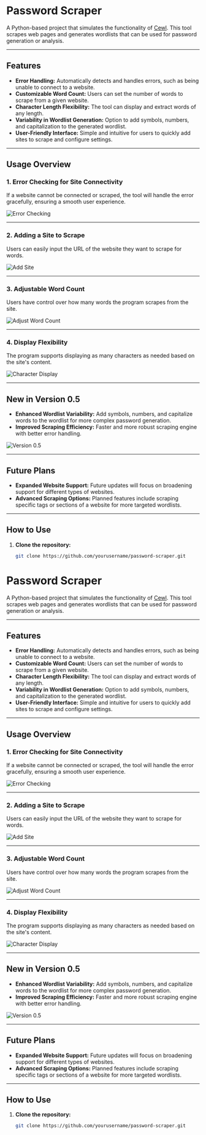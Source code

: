 # Password Scraper

A Python-based project that simulates the functionality of [Cewl](https://github.com/digininja/CeWL). This tool scrapes web pages and generates wordlists that can be used for password generation or analysis.

---

## Features

- **Error Handling:** Automatically detects and handles errors, such as being unable to connect to a website.
- **Customizable Word Count:** Users can set the number of words to scrape from a given website.
- **Character Length Flexibility:** The tool can display and extract words of any length.
- **Variability in Wordlist Generation:** Option to add symbols, numbers, and capitalization to the generated wordlist.
- **User-Friendly Interface:** Simple and intuitive for users to quickly add sites to scrape and configure settings.

---

## Usage Overview

### 1. Error Checking for Site Connectivity
If a website cannot be connected or scraped, the tool will handle the error gracefully, ensuring a smooth user experience.

![Error Checking](https://github.com/user-attachments/assets/ed043d01-6a79-4da7-922e-4e396ad246ac)

---

### 2. Adding a Site to Scrape
Users can easily input the URL of the website they want to scrape for words.

![Add Site](https://github.com/user-attachments/assets/597f549f-a11d-4caf-90c3-422f462996e6)

---

### 3. Adjustable Word Count
Users have control over how many words the program scrapes from the site.

![Adjust Word Count](https://github.com/user-attachments/assets/ba87aef5-837d-4ce8-89f5-1427456d862f)

---

### 4. Display Flexibility
The program supports displaying as many characters as needed based on the site's content.

![Character Display](https://github.com/user-attachments/assets/d54ddbce-95e2-4e72-be01-6c2887733785)

---

## New in Version 0.5

- **Enhanced Wordlist Variability:** Add symbols, numbers, and capitalize words to the wordlist for more complex password generation.
- **Improved Scraping Efficiency:** Faster and more robust scraping engine with better error handling.

![Version 0.5](https://github.com/user-attachments/assets/9d1ae180-e00b-42d6-9165-6a0412282b89)

---

## Future Plans
- **Expanded Website Support:** Future updates will focus on broadening support for different types of websites.
- **Advanced Scraping Options:** Planned features include scraping specific tags or sections of a website for more targeted wordlists.

---

## How to Use

1. **Clone the repository:**
   ```bash
   git clone https://github.com/yourusername/password-scraper.git
# Password Scraper

A Python-based project that simulates the functionality of [Cewl](https://github.com/digininja/CeWL). This tool scrapes web pages and generates wordlists that can be used for password generation or analysis.

---

## Features

- **Error Handling:** Automatically detects and handles errors, such as being unable to connect to a website.
- **Customizable Word Count:** Users can set the number of words to scrape from a given website.
- **Character Length Flexibility:** The tool can display and extract words of any length.
- **Variability in Wordlist Generation:** Option to add symbols, numbers, and capitalization to the generated wordlist.
- **User-Friendly Interface:** Simple and intuitive for users to quickly add sites to scrape and configure settings.

---

## Usage Overview

### 1. Error Checking for Site Connectivity
If a website cannot be connected or scraped, the tool will handle the error gracefully, ensuring a smooth user experience.

![Error Checking](https://github.com/user-attachments/assets/ed043d01-6a79-4da7-922e-4e396ad246ac)

---

### 2. Adding a Site to Scrape
Users can easily input the URL of the website they want to scrape for words.

![Add Site](https://github.com/user-attachments/assets/597f549f-a11d-4caf-90c3-422f462996e6)

---

### 3. Adjustable Word Count
Users have control over how many words the program scrapes from the site.

![Adjust Word Count](https://github.com/user-attachments/assets/ba87aef5-837d-4ce8-89f5-1427456d862f)

---

### 4. Display Flexibility
The program supports displaying as many characters as needed based on the site's content.

![Character Display](https://github.com/user-attachments/assets/d54ddbce-95e2-4e72-be01-6c2887733785)

---

## New in Version 0.5

- **Enhanced Wordlist Variability:** Add symbols, numbers, and capitalize words to the wordlist for more complex password generation.
- **Improved Scraping Efficiency:** Faster and more robust scraping engine with better error handling.

![Version 0.5](https://github.com/user-attachments/assets/9d1ae180-e00b-42d6-9165-6a0412282b89)

---

## Future Plans
- **Expanded Website Support:** Future updates will focus on broadening support for different types of websites.
- **Advanced Scraping Options:** Planned features include scraping specific tags or sections of a website for more targeted wordlists.

---

## How to Use

1. **Clone the repository:**
   ```bash
   git clone https://github.com/yourusername/password-scraper.git
